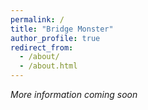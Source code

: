 ```yaml
---
permalink: /
title: "Bridge Monster"
author_profile: true
redirect_from: 
  - /about/
  - /about.html
---
```


_More information coming soon_
